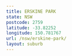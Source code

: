 ```yaml
---
title: ERSKINE PARK
state: NSW
postcode: 2759
latitude: -33.82252
longitude: 150.781767
url: /nsw/erskine-park/
layout: suburb
---
```

